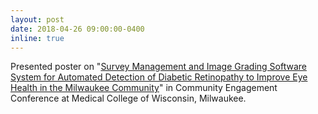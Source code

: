 ```yaml
---
layout: post
date: 2018-04-26 09:00:00-0400
inline: true
---
```


Presented poster on "<u>Survey Management and Image Grading Software System for Automated Detection of Diabetic Retinopathy to Improve Eye Health in the Milwaukee Community</u>" in Community Engagement Conference at Medical College of Wisconsin, Milwaukee.
